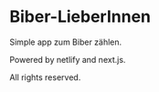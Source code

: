 # Biber-LieberInnen

Simple app zum Biber zählen.

Powered by netlify and next.js.

All rights reserved.